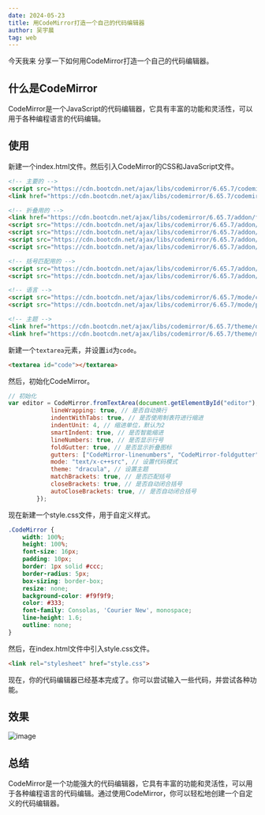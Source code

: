 ```yaml
---
date: 2024-05-23
title: 用CodeMirror打造一个自己的代码编辑器
author: 吴宇晨
tag: web
---
```


今天我来 分享一下如何用CodeMirror打造一个自己的代码编辑器。

<!--more-->

## 什么是CodeMirror

CodeMirror是一个JavaScript的代码编辑器，它具有丰富的功能和灵活性，可以用于各种编程语言的代码编辑。

## 使用

新建一个index.html文件。然后引入CodeMirror的CSS和JavaScript文件。

```html
<!-- 主要的 -->
<script src="https://cdn.bootcdn.net/ajax/libs/codemirror/6.65.7/codemirror.min.js"></script>
<link href="https://cdn.bootcdn.net/ajax/libs/codemirror/6.65.7/codemirror.min.css" rel="stylesheet">

<!-- 折叠用的 -->
<link href="https://cdn.bootcdn.net/ajax/libs/codemirror/6.65.7/addon/fold/foldgutter.css" rel="stylesheet">
<script src="https://cdn.bootcdn.net/ajax/libs/codemirror/6.65.7/addon/fold/foldcode.js"></script>
<script src="https://cdn.bootcdn.net/ajax/libs/codemirror/6.65.7/addon/fold/foldgutter.js"></script>
<script src="https://cdn.bootcdn.net/ajax/libs/codemirror/6.65.7/addon/fold/brace-fold.js"></script>
<script src="https://cdn.bootcdn.net/ajax/libs/codemirror/6.65.7/addon/fold/comment-fold.js"></script>

<!-- 括号匹配用的 -->
<script src="https://cdn.bootcdn.net/ajax/libs/codemirror/6.65.7/addon/edit/matchbrackets.js"></script>
<script src="https://cdn.bootcdn.net/ajax/libs/codemirror/6.65.7/addon/edit/closebrackets.js"></script>

<!-- 语言 -->
<script src="https://cdn.bootcdn.net/ajax/libs/codemirror/6.65.7/mode/clike/clike.min.js"></script>
<script src="https://cdn.bootcdn.net/ajax/libs/codemirror/6.65.7/mode/python/python.min.js"></script>

<!-- 主题 -->
<link href="https://cdn.bootcdn.net/ajax/libs/codemirror/6.65.7/theme/dracula.min.css" rel="stylesheet">
<link href="https://cdn.bootcdn.net/ajax/libs/codemirror/6.65.7/theme/material.min.css" rel="stylesheet">
```
    
新建一个`textarea`元素，并设置`id`为`code`。

```html
<textarea id="code"></textarea>
```

然后，初始化CodeMirror。

```javascript
// 初始化
var editor = CodeMirror.fromTextArea(document.getElementById("editor"), {
            lineWrapping: true, // 是否自动换行
            indentWithTabs: true, // 是否使用制表符进行缩进
            indentUnit: 4, // 缩进单位，默认为2
            smartIndent: true, // 是否智能缩进
            lineNumbers: true, // 是否显示行号
            foldGutter: true, // 是否显示折叠图标
            gutters: ["CodeMirror-linenumbers", "CodeMirror-foldgutter"], // 设置 gutters
            mode: "text/x-c++src", // 设置代码模式
            theme: "dracula", // 设置主题
            matchBrackets: true, // 是否匹配括号
            closeBrackets: true, // 是否自动闭合括号
            autoCloseBrackets: true, // 是否自动闭合括号
        });
```

现在新建一个style.css文件，用于自定义样式。

```css
.CodeMirror {
    width: 100%;
    height: 100%;
    font-size: 16px;
    padding: 10px;
    border: 1px solid #ccc;
    border-radius: 5px;
    box-sizing: border-box;
    resize: none;
    background-color: #f9f9f9;
    color: #333;
    font-family: Consolas, 'Courier New', monospace;
    line-height: 1.6;
    outline: none;
}
```

然后，在index.html文件中引入style.css文件。

```html
<link rel="stylesheet" href="style.css">
```

现在，你的代码编辑器已经基本完成了。你可以尝试输入一些代码，并尝试各种功能。

## 效果

![image](https://zuiw.github.io/image/code-mirror.png)

## 总结

CodeMirror是一个功能强大的代码编辑器，它具有丰富的功能和灵活性，可以用于各种编程语言的代码编辑。通过使用CodeMirror，你可以轻松地创建一个自定义的代码编辑器。